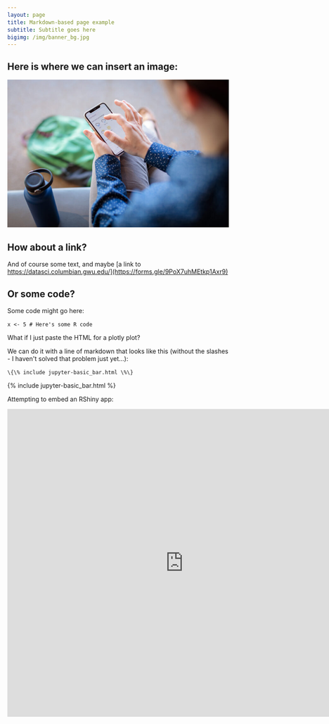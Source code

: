```yaml
---
layout: page
title: Markdown-based page example
subtitle: Subtitle goes here
bigimg: /img/banner_bg.jpg
---
```


## Here is where we can insert an image:

![Smartphone Use Survey Logo](/img/phoneapp-700x467.jpg)

## How about a link?

And of course some text, and maybe [a link to https://datasci.columbian.gwu.edu/](https://forms.gle/9PoX7uhMEtkp1Axr9)
## Or some code?

Some code might go here:

```
x <- 5 # Here's some R code
```

What if I just paste the HTML for a plotly plot?

We can do it with a line of markdown that looks like this (without the slashes - I haven't solved that problem just yet...):
```
\{\% include jupyter-basic_bar.html \%\}
```
{% include jupyter-basic_bar.html %}

Attempting to embed an RShiny app:

<div class="iframe_container">
  <iframe width="800" height="700" scrolling="yes" frameborder="no"  src="https://kerchner.shinyapps.io/rshiny-test/"> </iframe>
</div>
